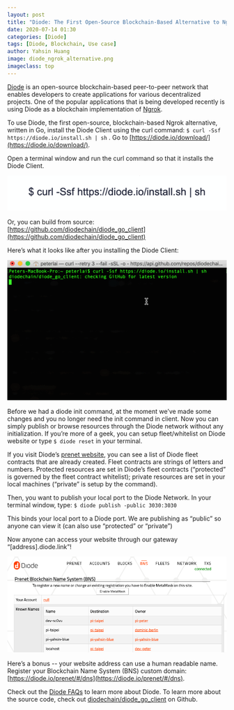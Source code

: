 ```yaml
---
layout: post
title: "Diode: The First Open-Source Blockchain-Based Alternative to Ngrok"
date: 2020-07-14 01:30
categories: [Diode]
tags: [Diode, Blockchain, Use case]
author: Yahsin Huang
image: diode_ngrok_alternative.png
imageclass: top
---
```


[Diode](https://github.com/diodechain/diode_go_client) is an open-source blockchain-based peer-to-peer network that enables developers to create applications for various decentralized projects. One of the popular applications that is being developed recently is using Diode as a blockchain implementation of [Ngrok](https://ngrok.com/).

To use Diode, the first open-source, blockchain-based Ngrok alternative, written in Go, install the Diode Client using the curl command: `$ curl -Ssf https://diode.io/install.sh | sh` . Go to [https://diode.io/download/](https://diode.io/download/). 

Open a terminal window and run the curl command so that it installs the Diode Client. 

![alt_text](images/blog/diode_ngrok_1.png "image_tooltip")


Or, you can build from source: [https://github.com/diodechain/diode_go_client](https://github.com/diodechain/diode_go_client) 

Here’s what it looks like after you installing the Diode Client: 

![alt_text](images/blog/diode_install_ngrok.gif "image_tooltip")

Before we had a diode init command, at the moment we’ve made some changes and you no longer need the init command in client. Now you can simply publish or browse resources through the Diode network without any initialization. If you’re more of a geek, you can setup fleet/whitelist on Diode website or type `$ diode reset` in your terminal.

If you visit Diode’s [prenet website](https://diode.io/prenet/#/dns), you can see a list of Diode fleet contracts that are already created. Fleet contracts are strings of letters and numbers. Protected resources are set in Diode’s fleet contracts (“protected” is governed by the fleet contract whitelist); private resources are set in your local machines (“private” is setup by the command). 

Then, you want to publish your local port to the Diode Network. In your terminal window, type: `$ diode publish -public 3030:3030`  

This binds your local port to a Diode port. We are publishing as “public” so anyone can view it (can also use “protected” or “private”) 

Now anyone can access your website through our gateway “[address].diode.link”!

![alt_text](images/blog/diode_ngrok_prenet.png "image_tooltip")

Here’s a bonus -- your website address can use a human readable name. Register your Blockchain Name System (BNS) custom domain: [https://diode.io/prenet/#/dns](https://diode.io/prenet/#/dns). 

Check out the [Diode FAQs](https://github.com/diodechain/wiki/wiki/FAQs) to learn more about Diode. To learn more about the source code, check out [diodechain/diode_go_client](https://github.com/diodechain/diode_go_client) on Github.